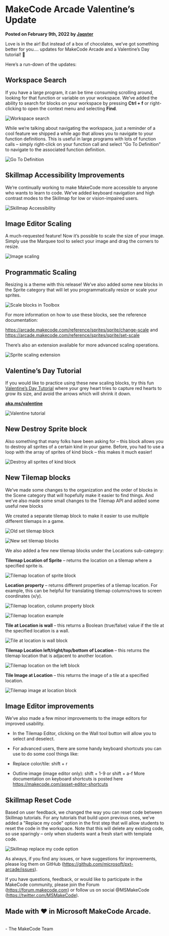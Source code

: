 # MakeCode Arcade Valentine’s Update

**Posted on February 9th, 2022 by [Jaqster](https://github.com/jaqster)**

Love is in the air! But instead of a box of chocolates, we’ve got something better for you…. updates for MakeCode Arcade and a Valentine’s Day tutorial! 💖

Here’s a run-down of the updates:

## Workspace Search

If you have a large program, it can be time consuming scrolling around, looking for that function or variable on your workspace. We’ve added the ability to search for blocks on your workspace by pressing **Ctrl + f** or right-clicking to open the context menu and selecting **Find**.

![Workspace search](/static/blog/arcade/valentine-update-2022/workspace-search.gif)

While we’re talking about navigating the workspace, just a reminder of a cool feature we shipped a while ago that allows you to navigate to your function definitions. This is useful in large programs with lots of function calls – simply right-click on your function call and select “Go To Definition” to navigate to the associated function definition.

![Go To Definition](/static/blog/arcade/valentine-update-2022/go-to-definition.gif)


## Skillmap Accessibility Improvements

We’re continually working to make MakeCode more accessible to anyone who wants to learn to code. We’ve added keyboard navigation and high contrast modes to the Skillmap for low or vision-impaired users.

![Skillmap Accessibility](/static/blog/arcade/valentine-update-2022/skillmap-accessibility.gif)

## Image Editor Scaling

A much-requested feature! Now it’s possible to scale the size of your image. Simply use the Marquee tool to select your image and drag the corners to resize.

![Image scaling](/static/blog/arcade/valentine-update-2022/image-scale.gif)

## Programmatic Scaling

Resizing is a theme with this release! We’ve also added some new blocks in the Sprite category that will let you programmatically resize or scale your sprites.

![Scale blocks in Toolbox](/static/blog/arcade/valentine-update-2022/scale-blocks.png)

For more information on how to use these blocks, see the reference documentation:

https://arcade.makecode.com/reference/sprites/sprite/change-scale and<br/>
https://arcade.makecode.com/reference/sprites/sprite/set-scale

There’s also an extension available for more advanced scaling operations.

![Sprite scaling extension](/static/blog/arcade/valentine-update-2022/scaling-extension.png)

## Valentine’s Day Tutorial

If you would like to practice using these new scaling blocks, try this fun [Valentine’s Day Tutorial](https://aka.ms/valentine) where your grey heart tries to capture red hearts to grow its size, and avoid the arrows which will shrink it down.

**[aka.ms/valentine](https://aka.ms/valentine)**

![Valentine tutorial](/static/blog/arcade/valentine-update-2022/valentine-tutorial.gif)

## New Destroy Sprite block

Also something that many folks have been asking for – this block allows you to destroy all sprites of a certain kind in your game. Before, you had to use a loop with the array of sprites of kind block – this makes it much easier!

![Destroy all sprites of kind block](/static/blog/arcade/valentine-update-2022/destroy-all-sprites-kind.png)

## New Tilemap blocks

We’ve made some changes to the organization and the order of blocks in the Scene category that will hopefully make it easier to find things. And we’ve also made some small changes to the Tilemap API and added some useful new blocks

We created a separate tilemap block to make it easier to use multiple different tilemaps in a game.

![Old set tilemap block](/static/blog/arcade/valentine-update-2022/old-tilemap.png)

![New set tilemap blocks](/static/blog/arcade/valentine-update-2022/new-tilemap.png)

We also added a few new tilemap blocks under the Locations sub-category:

**Tilemap Location of Sprite** – returns the location on a tilemap where a specified sprite is.

![Tilemap location of sprite block](/static/blog/arcade/valentine-update-2022/tilemap-location-sprite.png)

**Location property** – returns different properties of a tilemap location. For example, this can be helpful for translating tilemap columns/rows to screen coordinates (x/y).

![Tilemap location, column property block](/static/blog/arcade/valentine-update-2022/tilemap-location-column.png)


![Tilemap location example](/static/blog/arcade/valentine-update-2022/tilemap-location-example.png)

**Tile at Location is wall** – this returns a Boolean (true/false) value if the tile at the specified location is a wall.

![Tile at location is wall block](/static/blog/arcade/valentine-update-2022/tile-at-location-is-wall.png)

**Tilemap Location left/right/top/bottom of Location** – this returns the tilemap location that is adjacent to another location.

![Tilemap location on the left block](/static/blog/arcade/valentine-update-2022/tilemap-location-left.png)

**Tile Image at Location** – this returns the image of a tile at a specified location.

![Tilemap image at location block](/static/blog/arcade/valentine-update-2022/tile-image-at-location.png)

## Image Editor improvements

We’ve also made a few minor improvements to the image editors for improved usability.

* In the Tilemap Editor, clicking on the Wall tool button will allow you to select and deselect.

* For advanced users, there are some handy keyboard shortcuts you can use to do some cool things like:
 * Replace color/tile: shift + r
 * Outline image (image editor only): shift + 1-9 or shift + a-f More documentation on keyboard shortcuts is posted here https://makecode.com/asset-editor-shortcuts

## Skillmap Reset Code

Based on user feedback, we changed the way you can reset code between Skillmap tutorials. For any tutorials that build upon previous ones, we’ve added a "Replace my code" option in the first step that will allow students to reset the code in the workspace. Note that this will delete any existing code, so use sparingly – only when students want a fresh start with template code.

![Skillmap replace my code option](/static/blog/arcade/valentine-update-2022/replace-my-code.png)

As always, if you find any issues, or have suggestions for improvements, please log them on GitHub (https://github.com/microsoft/pxt-arcade/issues).

If you have questions, feedback, or would like to participate in the MakeCode community, please join the Forum (https://forum.makecode.com) or follow us on social @MSMakeCode (https://twitter.com/MSMakeCode).

## Made with ❤️ in Microsoft MakeCode Arcade.

<br/>
- The MakeCode Team

